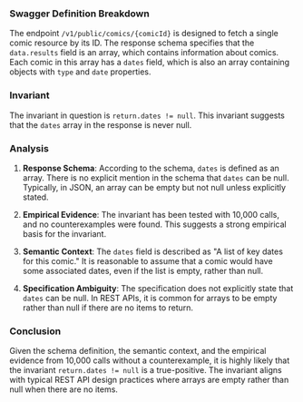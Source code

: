 ### Swagger Definition Breakdown

The endpoint `/v1/public/comics/{comicId}` is designed to fetch a single comic resource by its ID. The response schema specifies that the `data.results` field is an array, which contains information about comics. Each comic in this array has a `dates` field, which is also an array containing objects with `type` and `date` properties.

### Invariant

The invariant in question is `return.dates != null`. This invariant suggests that the `dates` array in the response is never null.

### Analysis

1. **Response Schema**: According to the schema, `dates` is defined as an array. There is no explicit mention in the schema that `dates` can be null. Typically, in JSON, an array can be empty but not null unless explicitly stated.

2. **Empirical Evidence**: The invariant has been tested with 10,000 calls, and no counterexamples were found. This suggests a strong empirical basis for the invariant.

3. **Semantic Context**: The `dates` field is described as "A list of key dates for this comic." It is reasonable to assume that a comic would have some associated dates, even if the list is empty, rather than null.

4. **Specification Ambiguity**: The specification does not explicitly state that `dates` can be null. In REST APIs, it is common for arrays to be empty rather than null if there are no items to return.

### Conclusion

Given the schema definition, the semantic context, and the empirical evidence from 10,000 calls without a counterexample, it is highly likely that the invariant `return.dates != null` is a true-positive. The invariant aligns with typical REST API design practices where arrays are empty rather than null when there are no items.
